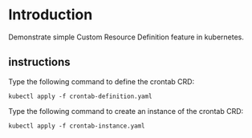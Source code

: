 # Introduction

Demonstrate simple Custom Resource Definition feature in kubernetes.

## instructions

Type the following command to define the crontab CRD:

    kubectl apply -f crontab-definition.yaml

Type the following command to create an instance of the crontab CRD:

    kubectl apply -f crontab-instance.yaml